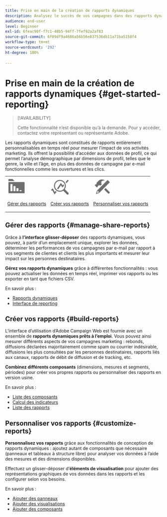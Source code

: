 ```yaml
---
title: Prise en main de la création de rapports dynamiques
description: Analysez le succès de vos campagnes dans des rapports dynamiques intégrés ou personnalisés.
audience: end-user
level: Beginner
exl-id: 6feac90f-f7c1-48b5-94ff-7fef92a2af83
source-git-commit: 6f09df9a4686a56b56e837536db11a71ba5158f4
workflow-type: tm+mt
source-wordcount: '292'
ht-degree: 100%

---
```


# Prise en main de la création de rapports dynamiques {#get-started-reporting}

>[!AVAILABILITY]
>
>Cette fonctionnalité n’est disponible qu’à la demande. Pour y accéder, contactez votre représentant ou représentante Adobe.

Les rapports dynamiques sont constitués de rapports entièrement personnalisables en temps réel pour mesurer l’impact de vos activités marketing. Ils offrent la possibilité d’accéder aux données de profil, ce qui permet l’analyse démographique par dimensions de profil, telles que le genre, la ville et l’âge, en plus des données de campagne par e-mail fonctionnelles comme les ouvertures et les clics.

<table>
<tr>
<td><img src="assets/do-not-localize/icon_manage.svg" width="60px"><p><a href="#manage-share-reports">Gérer des rapports</a></p></td><td><img src="assets/do-not-localize/icon_build.svg" width="60px"><p><a href="#build-reports">Créer vos rapports</a></p></td><td><img src="assets/do-not-localize/icon_customize.svg" width="60px"><p><a href="#customize-reports">Personnaliser vos rapports</a></p></td></tr>
</table>

## Gérer des rapports {#manage-share-reports}

Grâce à **l’interface glisser-déposer** des rapports dynamiques, vous pouvez, à partir d’un emplacement unique, explorer les données, déterminer les performances de vos campagnes par e-mail par rapport à vos segments de clientes et clients les plus importants et mesurer leur impact sur les personnes destinataires.

**Gérez vos rapports dynamiques** grâce à différentes fonctionnalités : vous pouvez actualiser les données en temps réel, imprimer vos rapports ou les exporter en tant que fichiers CSV.

En savoir plus :

* [Rapports dynamiques](about-dynamic-reports.md)
* [Interface de reporting](reporting-interface.md)

## Créer vos rapports {#build-reports}

L’interface d’utilisation d’Adobe Campaign Web est fournie avec un ensemble de **rapports dynamiques prêts à l’emploi**. Vous pouvez ainsi mesurer différents aspects de vos campagnes marketing : rebonds, diffusions déclarées majoritairement comme spam ou courrier indésirable, diffusions les plus consultées par les personnes destinataires, rapports liés aux canaux, rapports de débit de diffusion et de tracking, etc.

**Combinez différents composants** (dimensions, mesures et segments, périodes) pour créer vos propres rapports ou personnaliser des rapports en version usine.

En savoir plus :

* [Liste des composants](list-of-components.md)
* [Calcul des indicateurs](indicator-calculation.md)
* [Liste des rapports](defining-the-report-period.md)

## Personnaliser vos rapports {#customize-reports}

**Personnalisez vos rapports** grâce aux fonctionnalités de conception de rapports dynamiques : ajoutez autant de composants que nécessaire (panneaux et tableaux à structure libre) pour analyser vos données à l’aide des mesures et des dimensions disponibles.

Effectuez un glisser-déposer d’**éléments de visualisation** pour ajouter des représentations graphiques de vos données dans les rapports et les configurer selon vos besoins.

En savoir plus :

* [Ajouter des panneaux](adding-panels.md)
* [Ajouter des visualisations](adding-visualizations.md)
* [Ajouter des composants](adding-components.md)
